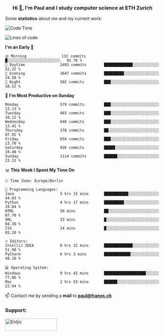 <h3 align="center">Hi 👋, I'm Paul and I study computer science at ETH Zurich</h3>


Some **statistics** about me and my current work:

<!--START_SECTION:waka-->
![Code Time](http://img.shields.io/badge/Code%20Time-1%2C406%20hrs%2035%20mins-blue)

![Lines of code](https://img.shields.io/badge/From%20Hello%20World%20I%27ve%20Written-2.8%20million%20lines%20of%20code-blue)

**I'm an Early 🐤** 

```text
🌞 Morning                132 commits         █░░░░░░░░░░░░░░░░░░░░░░░░   02.76 % 
🌆 Daytime                2493 commits        █████████████░░░░░░░░░░░░   52.22 % 
🌃 Evening                1647 commits        █████████░░░░░░░░░░░░░░░░   34.50 % 
🌙 Night                  502 commits         ███░░░░░░░░░░░░░░░░░░░░░░   10.52 % 
```
📅 **I'm Most Productive on Sunday** 

```text
Monday                   579 commits         ███░░░░░░░░░░░░░░░░░░░░░░   12.13 % 
Tuesday                  483 commits         ███░░░░░░░░░░░░░░░░░░░░░░   10.12 % 
Wednesday                640 commits         ███░░░░░░░░░░░░░░░░░░░░░░   13.41 % 
Thursday                 378 commits         ██░░░░░░░░░░░░░░░░░░░░░░░   07.92 % 
Friday                   654 commits         ███░░░░░░░░░░░░░░░░░░░░░░   13.70 % 
Saturday                 926 commits         █████░░░░░░░░░░░░░░░░░░░░   19.40 % 
Sunday                   1114 commits        ██████░░░░░░░░░░░░░░░░░░░   23.33 % 
```


📊 **This Week I Spent My Time On** 

```text
🕑︎ Time Zone: Europe/Berlin

💬 Programming Languages: 
Java                     5 hrs 32 mins       ███████████░░░░░░░░░░░░░░   44.03 % 
Python                   4 hrs 17 mins       █████████░░░░░░░░░░░░░░░░   34.04 % 
HTML                     58 mins             ██░░░░░░░░░░░░░░░░░░░░░░░   07.70 % 
XML                      33 mins             █░░░░░░░░░░░░░░░░░░░░░░░░   04.38 % 
CSS                      24 mins             █░░░░░░░░░░░░░░░░░░░░░░░░   03.20 % 

🔥 Editors: 
IntelliJ IDEA            6 hrs 32 mins       █████████████░░░░░░░░░░░░   51.90 % 
PyCharm                  6 hrs 3 mins        ████████████░░░░░░░░░░░░░   48.10 % 

💻 Operating System: 
Windows                  9 hrs 42 mins       ███████████████████░░░░░░   77.06 % 
Mac                      2 hrs 53 mins       ██████░░░░░░░░░░░░░░░░░░░   22.94 % 
```


<!--END_SECTION:waka-->

📫 Contact me by sending a **mail** to **paul@franos.ch**

<h3 align="left">Support:</h3>
<p><a href="https://ko-fi.com/Entjic"> <img align="left" src="https://cdn.ko-fi.com/cdn/kofi3.png?v=3" height="40" width="168" alt="Entjic" /></a></p>

